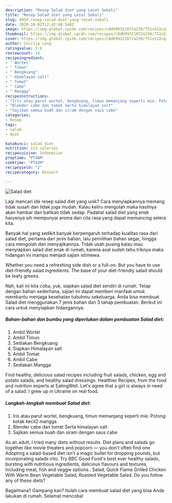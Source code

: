 ```yaml
---
description: "Resep Salad diet yang Lezat Sekali"
title: "Resep Salad diet yang Lezat Sekali"
slug: 4059-resep-salad-diet-yang-lezat-sekali
date: 2020-10-02T12:42:08.548Z
image: https://img-global.cpcdn.com/recipes/c8d699321072a230/751x532cq70/salad-diet-foto-resep-utama.jpg
thumbnail: https://img-global.cpcdn.com/recipes/c8d699321072a230/751x532cq70/salad-diet-foto-resep-utama.jpg
cover: https://img-global.cpcdn.com/recipes/c8d699321072a230/751x532cq70/salad-diet-foto-resep-utama.jpg
author: Cecilia Long
ratingvalue: 3.6
reviewcount: 14
recipeingredient:
- " Wortel"
- " Timun"
- " Bengkuang"
- " Himalayan salt"
- " Tomat"
- " Cabe"
- " Mangga"
recipeinstructions:
- "Iris atau parut wortel, bengkuang, timun memanjang seperti mie. Potong kotak kecil2 mangga"
- "Blender cabe dan tomat Serta himalayan salt"
- "Sajikan semua buah dan siram dengan saus cabe"
categories:
- Resep
tags:
- salad
- diet

katakunci: salad diet 
nutrition: 113 calories
recipecuisine: Indonesian
preptime: "PT40M"
cooktime: "PT42M"
recipeyield: "2"
recipecategory: Dessert

---
```



![Salad diet](https://img-global.cpcdn.com/recipes/c8d699321072a230/751x532cq70/salad-diet-foto-resep-utama.jpg)

Lagi mencari ide resep salad diet yang unik? Cara menyiapkannya memang tidak susah dan tidak juga mudah. Kalau keliru mengolah maka hasilnya akan hambar dan bahkan tidak sedap. Padahal salad diet yang enak harusnya sih mempunyai aroma dan cita rasa yang dapat memancing selera kita.

Banyak hal yang sedikit banyak berpengaruh terhadap kualitas rasa dari salad diet, pertama dari jenis bahan, lalu pemilihan bahan segar, hingga cara mengolah dan menyajikannya. Tidak usah pusing kalau mau menyiapkan salad diet enak di rumah, karena asal sudah tahu triknya maka hidangan ini mampu menjadi sajian istimewa.

Whether you need a refreshing side dish or a full-on. But you have to use diet-friendly salad ingredients. The base of your diet-friendly salad should be leafy greens.


Nah, kali ini kita coba, yuk, siapkan salad diet sendiri di rumah. Tetap dengan bahan sederhana, sajian ini dapat memberi manfaat untuk membantu menjaga kesehatan tubuhmu sekeluarga. Anda bisa membuat Salad diet menggunakan 7 jenis bahan dan 3 tahap pembuatan. Berikut ini cara untuk menyiapkan hidangannya.

<!--inarticleads1-->

##### Bahan-bahan dan bumbu yang diperlukan dalam pembuatan Salad diet:

1. Ambil  Wortel
1. Ambil  Timun
1. Sediakan  Bengkuang
1. Siapkan  Himalayan salt
1. Ambil  Tomat
1. Ambil  Cabe
1. Sediakan  Mangga


Find healthy, delicious salad recipes including fruit salads, chicken, egg and potato salads, and healthy salad dressings. Healthier Recipes, from the food and nutrition experts at EatingWell. Let&#39;s agree that a girl is always in need of a salad. I grew up in Ukraine on real food. 

<!--inarticleads2-->

##### Langkah-langkah membuat Salad diet:

1. Iris atau parut wortel, bengkuang, timun memanjang seperti mie. Potong kotak kecil2 mangga
1. Blender cabe dan tomat Serta himalayan salt
1. Sajikan semua buah dan siram dengan saus cabe


As an adult, I tried many diets without results. Diet plans and salads go together like movie theaters and popcorn — you don&#39;t often find one Adopting a salad-based diet isn&#39;t a magic bullet for dropping pounds, but incorporating salads into. Try BBC Good Food&#39;s best ever healthy salads, bursting with nutritious ingredients, delicious flavours and textures, including meat, fish and veggie options.. Salad, Quick Flame Grilled Chicken With Warm Bean Vegetable Salad, Roasted Vegetable Salad. Do you follow any of these diets? 

Bagaimana? Gampang kan? Itulah cara membuat salad diet yang bisa Anda lakukan di rumah. Selamat mencoba!
